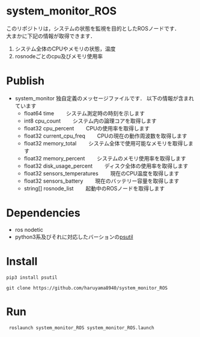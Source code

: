 # system_monitor_ROS
このリポジトリは，システムの状態を監視を目的としたROSノードです．  
大まかに下記の情報が取得できます．
1. システム全体のCPUやメモリの状態，温度
2. rosnodeごとのcpu及びメモリ使用率

# Publish
- system_monitor
  独自定義のメッセージファイルです．
  以下の情報が含まれています
  - float64 time　　
    システム測定時の時刻を示します　　
  - int8 cpu_count　　
    システム内の論理コアを取得します　　
  - float32 cpu_percent　　
    CPUの使用率を取得します　　
  - float32 current_cpu_freq　　
    CPUの現在の動作周波数を取得します　　
  - float32 memory_total　　
    システム全体で使用可能なメモリを取得します　　
  - float32 memory_percent　　
    システムのメモリ使用率を取得します　　
  - float32 disk_usage_percent　　
    ディスク全体の使用率を取得します　　
  - float32 sensors_temperatures　　
    現在のCPU温度を取得します　　
  - float32 sensors_battery　　
    現在のバッテリー容量を取得します　　
  - string[] rosnode_list　　
    起動中のROSノードを取得します　　


# Dependencies
- ros nodetic  
- python3系及びそれに対応したバーションの[psutil](https://psutil.readthedocs.io/en/latest/#)

# Install
```
pip3 install psutil
```
```
git clone https://github.com/haruyama8940/system_monitor_ROS

```
# Run
```
 roslaunch system_monitor_ROS system_monitor_ROS.launch 
```
